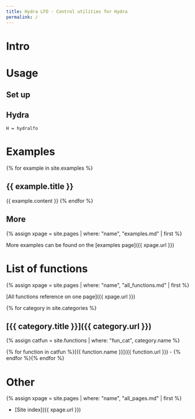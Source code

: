 ```yaml
---
title: Hydra LFO - Control utilities for Hydra
permalink: /
---
```


# Intro

# Usage

## Set up

## Hydra

```
H = hydralfo
```

# Examples

{% for example in site.examples %}
## {{ example.title }}
{{ example.content }}
{% endfor %}

## More

{% assign xpage = site.pages | where: "name", "examples.md" | first %}

More examples can be found on the [examples page]({{ xpage.url }})

# List of functions

{% assign xpage = site.pages | where: "name", "all_functions.md" | first %}

[All functions reference on one page]({{ xpage.url }})

{% for category in site.categories %}
## [{{ category.title }}]({{ category.url }})

{% assign catfun = site.functions | where: "fun_cat", category.name %}

{% for function in catfun %}[{{ function.name }}]({{ function.url }}) - {% endfor %}{% endfor %}

# Other

{% assign xpage = site.pages | where: "name", "all_pages.md" | first %}

 * [Site index]({{ xpage.url }})
